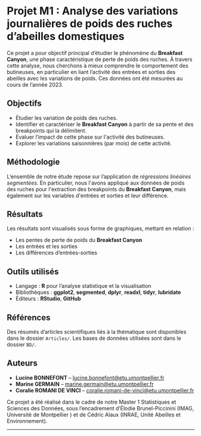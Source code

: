 # Projet M1 : Analyse des variations journalières de poids des ruches d’abeilles domestiques

Ce projet a pour objectif principal d’étudier le phénomène du **Breakfast Canyon**, une phase caractéristique de perte de poids des ruches. À travers cette analyse, nous cherchons à mieux comprendre le comportement des butineuses, en particulier en liant l’activité des entrées et sorties des abeilles avec les variations de poids. Ces données ont été mesurées au cours de l’année 2023.

## Objectifs 

- Étudier les variation de poids des ruches.
- Identifier et caractériser le **Breakfast Canyon** à partir de sa pente et des breakpoints qui la délimitent. 
- Évaluer l’impact de cette phase sur l'activité des butineuses.
- Explorer les variations saisonnières (par mois) de cette activité.

## Méthodologie

L’ensemble de notre étude repose sur l’application de *régressions linéaires segmentées*.
En particulier, nous l'avons appliqué aux données de poids des ruches pour l'extraction des breakpoints du **Breakfast Canyon**, mais également sur les variables d'entrées et sorties et leur différence.

## Résultats

Les résultats sont visualisés sous forme de graphiques, mettant en relation :
- Les pentes de perte de poids du **Breakfast Canyon**
- Les entrées et les sorties
- Les différences d’entrées-sorties


## Outils utilisés

- Langage : **R** pour l’analyse statistique et la visualisation
- Bibliothèques : **ggplot2**, **segmented**, **dplyr**, **readxl**, **tidyr**, **lubridate**
- Éditeurs : **RStudio**, **GitHub**

## Références

Des résumés d’articles scientifiques liés à la thématique sont disponibles dans le dossier `Articles/`.
Les bases de données utilisées sont dans le dossier `BD/`.

## Auteurs

- **Lucine BONNEFONT** – [lucine.bonnefont@etu.umontpellier.fr](mailto:lucine.bonnefont@etu.umontpellier.fr)  
- **Marine GERMAIN** – [marine.germain@etu.umontpellier.fr](mailto:marine.germain@etu.umontpellier.fr)  
- **Coralie ROMANI DE VINCI** – [coralie.romani-de-vinci@etu.umontpellier.fr](coralie.romani-de-vinci@etu.umontpellier.fr)

Ce projet a été réalisé dans le cadre de notre Master 1 Statistiques et Sciences des Données, sous l’encadrement d’Élodie Brunel-Piccinini (IMAG, Université de Montpellier ) et de Cédric Alaux (INRAE, Unité Abeilles et Environnement).

---

